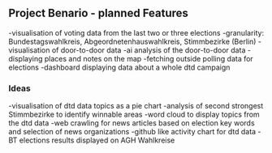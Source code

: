 ## Project Benario - planned Features

-visualisation of voting data from the last two or three elections
-granularity: Bundestagswahlkreis, Abgeordnetenhauswahlkreis, Stimmbezirke (Berlin)
-visualisation of door-to-door data
-ai analysis of the door-to-door data
-displaying places and notes on the map
-fetching outside polling data for elections
-dashboard displaying data about a whole dtd campaign

### Ideas

-visualisation of dtd data topics as a pie chart
-analysis of second strongest Stimmbezirke to identify winnable areas
-word cloud to display topics from the dtd data
-web crawling for news articles based on election key words and selection of news organizations
-github like activity chart for dtd data
-BT elections results displayed on AGH Wahlkreise
